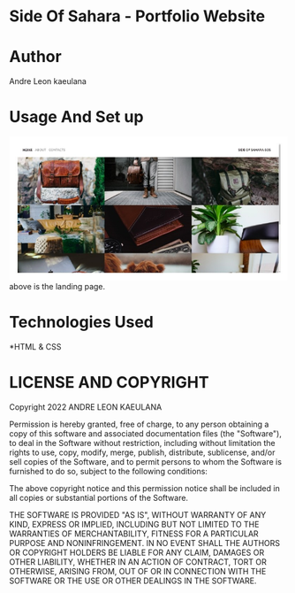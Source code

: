 # Side Of Sahara - Portfolio Website

# Author 
Andre Leon kaeulana

# Usage And Set up
![navigation](images/ReadMEimages/Screenshot%20from%202022-03-29%2020-50-05.jpg)
above is the landing page.

# Technologies Used
*HTML & CSS

# LICENSE AND COPYRIGHT
Copyright 2022 ANDRE LEON KAEULANA

Permission is hereby granted, free of charge, to any person obtaining a copy of this software and associated documentation files (the "Software"), to deal in the Software without restriction, including without limitation the rights to use, copy, modify, merge, publish, distribute, sublicense, and/or sell copies of the Software, and to permit persons to whom the Software is furnished to do so, subject to the following conditions:

The above copyright notice and this permission notice shall be included in all copies or substantial portions of the Software.

THE SOFTWARE IS PROVIDED "AS IS", WITHOUT WARRANTY OF ANY KIND, EXPRESS OR IMPLIED, INCLUDING BUT NOT LIMITED TO THE WARRANTIES OF MERCHANTABILITY, FITNESS FOR A PARTICULAR PURPOSE AND NONINFRINGEMENT. IN NO EVENT SHALL THE AUTHORS OR COPYRIGHT HOLDERS BE LIABLE FOR ANY CLAIM, DAMAGES OR OTHER LIABILITY, WHETHER IN AN ACTION OF CONTRACT, TORT OR OTHERWISE, ARISING FROM, OUT OF OR IN CONNECTION WITH THE SOFTWARE OR THE USE OR OTHER DEALINGS IN THE SOFTWARE.